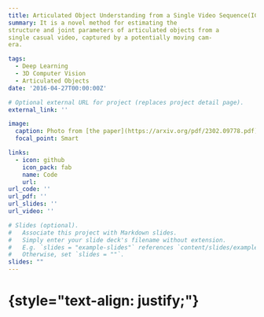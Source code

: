 ```yaml
---
title: Articulated Object Understanding from a Single Video Sequence(ICCVW'25)
summary: It is a novel method for estimating the
structure and joint parameters of articulated objects from a
single casual video, captured by a potentially moving cam-
era.

tags:
  - Deep Learning
  - 3D Computer Vision
  - Articulated Objects
date: '2016-04-27T00:00:00Z'

# Optional external URL for project (replaces project detail page).
external_link: ''

image:
  caption: Photo from [the paper](https://arxiv.org/pdf/2302.09778.pdf)
  focal_point: Smart

links:
  - icon: github
    icon_pack: fab
    name: Code
    url: 
url_code: ''
url_pdf: ''
url_slides: ''
url_video: ''

# Slides (optional).
#   Associate this project with Markdown slides.
#   Simply enter your slide deck's filename without extension.
#   E.g. `slides = "example-slides"` references `content/slides/example-slides.md`.
#   Otherwise, set `slides = ""`.
slides: ""
---
```



# {style="text-align: justify;"}

